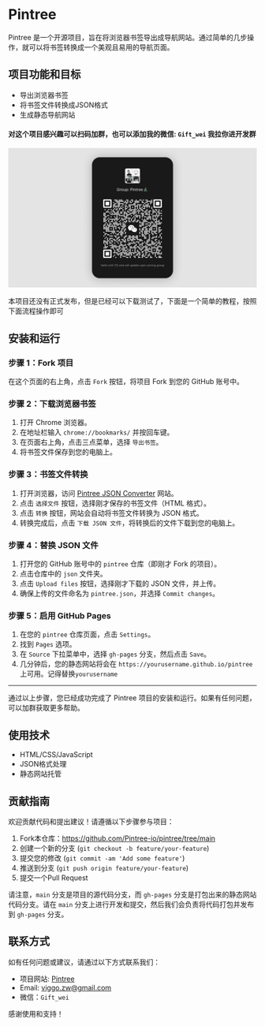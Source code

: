 # Pintree

Pintree 是一个开源项目，旨在将浏览器书签导出成导航网站。通过简单的几步操作，就可以将书签转换成一个美观且易用的导航页面。

## 项目功能和目标

- 导出浏览器书签
- 将书签文件转换成JSON格式
- 生成静态导航网站

#### 对这个项目感兴趣可以扫码加群，也可以添加我的微信: ```Gift_wei``` 我拉你进开发群
![](/assets/wechat_group.png)

本项目还没有正式发布，但是已经可以下载测试了，下面是一个简单的教程，按照下面流程操作即可

## 安装和运行

### 步骤 1：Fork 项目

在这个页面的右上角，点击 `Fork` 按钮，将项目 Fork 到您的 GitHub 账号中。

### 步骤 2：下载浏览器书签

1. 打开 Chrome 浏览器。
2. 在地址栏输入 `chrome://bookmarks/` 并按回车键。
3. 在页面右上角，点击三点菜单，选择 `导出书签`。
4. 将书签文件保存到您的电脑上。

### 步骤 3：书签文件转换

1. 打开浏览器，访问 [Pintree JSON Converter](https://pintree.io/json-converter) 网站。
2. 点击 `选择文件` 按钮，选择刚才保存的书签文件（HTML 格式）。
3. 点击 `转换` 按钮，网站会自动将书签文件转换为 JSON 格式。
4. 转换完成后，点击 `下载 JSON 文件`，将转换后的文件下载到您的电脑上。

### 步骤 4：替换 JSON 文件

1. 打开您的 GitHub 账号中的 `pintree` 仓库（即刚才 Fork 的项目）。
2. 点击仓库中的 `json` 文件夹。
3. 点击 `Upload files` 按钮，选择刚才下载的 JSON 文件，并上传。
4. 确保上传的文件命名为 `pintree.json`，并选择 `Commit changes`。

### 步骤 5：启用 GitHub Pages

1. 在您的 `pintree` 仓库页面，点击 `Settings`。
2. 找到 `Pages` 选项。
3. 在 `Source` 下拉菜单中，选择 `gh-pages` 分支，然后点击 `Save`。
4. 几分钟后，您的静态网站将会在 `https://yourusername.github.io/pintree` 上可用。记得替换`yourusername`

---

通过以上步骤，您已经成功完成了 Pintree 项目的安装和运行。如果有任何问题，可以加群获取更多帮助。
## 使用技术

- HTML/CSS/JavaScript
- JSON格式处理
- 静态网站托管

## 贡献指南

欢迎贡献代码和提出建议！请遵循以下步骤参与项目：

1. Fork本仓库：https://github.com/Pintree-io/pintree/tree/main
2. 创建一个新的分支 (`git checkout -b feature/your-feature`)
3. 提交您的修改 (`git commit -am 'Add some feature'`)
4. 推送到分支 (`git push origin feature/your-feature`)
5. 提交一个Pull Request

请注意，`main` 分支是项目的源代码分支，而 `gh-pages` 分支是打包出来的静态网站代码分支。请在 `main` 分支上进行开发和提交，然后我们会负责将代码打包并发布到 `gh-pages` 分支。

## 联系方式

如有任何问题或建议，请通过以下方式联系我们：
- 项目网站: [Pintree](https://pintree.io/)
- Email: viggo.zw@gmail.com
- 微信：```Gift_wei```

感谢使用和支持！
